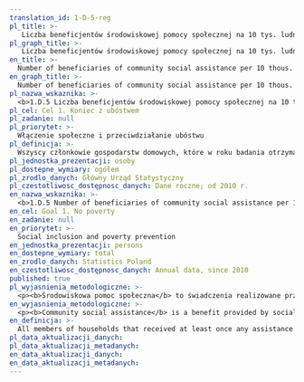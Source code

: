 ```yaml
---
translation_id: 1-D-5-reg
pl_title: >-
   Liczba beneficjentów środowiskowej pomocy społecznej na 10 tys. ludności
pl_graph_title: >-
   Liczba beneficjentów środowiskowej pomocy społecznej na 10 tys. ludności
en_title: >-
  Number of beneficiaries of community social assistance per 10 thous. population
en_graph_title: >-
  Number of beneficiaries of community social assistance per 10 thous. population
pl_nazwa_wskaznika: >-
  <b>1.D.5 Liczba beneficjentów środowiskowej pomocy społecznej na 10 tys. ludności</b>
pl_cel: Cel 1. Koniec z ubóstwem
pl_zadanie: null
pl_priorytet: >-
  Włączenie społeczne i przeciwdziałanie ubóstwu
pl_definicja: >-
  Wszyscy członkowie gospodarstw domowych, które w roku badania otrzymały przynajmniej raz jakąkolwiek pomoc świadczoną przez ośrodki pomocy społecznej w przeliczeniu na 10 tys. ludności. W populacji beneficjentów ujmuje się także osoby bezdomne korzystające z pomocy gminy.
pl_jednostka_prezentacji: osoby
pl_dostepne_wymiary: ogółem
pl_zrodlo_danych: Główny Urząd Statystyczny
pl_czestotliwosc_dostępnosc_danych: Dane roczne; od 2010 r.
en_nazwa_wskaznika: >-
  <b>1.D.5 Number of beneficiaries of community social assistance per 10 thous. population</b>
en_cel: Goal 1. No poverty
en_zadanie: null
en_priorytet: >-
  Social inclusion and poverty prevention
en_jednostka_prezentacji: persons
en_dostepne_wymiary: total
en_zrodlo_danych: Statistics Poland
en_czestotliwosc_dostępnosc_danych: Annual data, since 2010
published: true
pl_wyjasnienia_metodologiczne: >-
  <p><b>Środowiskowa pomoc społeczna</b> to świadczenia realizowane przez ośrodki pomocy społecznej w miejscu zamieszkania świadczeniobiorcy. Jest zasadniczą (obok form stacjonarnych) częścią systemu pomocy społecznej jako instytucji polityki społecznej państwa.</p><p>Zbiorowość beneficjentów obejmuje zarówno świadczeniobiorców (czyli osoby, na które wystawiono imienną decyzję przyznającą świadczenie), jak i wszystkie osoby pozostające we wspólnym ze świadczeniobiorcą gospodarstwie domowym. Uzasadnieniem takiego ujęcia jest fakt, że przy rozpatrywaniu wniosków o pomoc społeczną analizowana jest sytuacja materialna wszystkich członków gospodarstwa domowego osoby składającej wniosek i wyliczany jest dochód na osobę w jej gospodarstwie domowym. Ponadto przyjmuje się założenie, że każda forma pomocy wywiera pośrednio, choćby niewielki wpływ na sytuację bytową wszystkich osób pozostających we wspólnym gospodarstwie domowym.</p>
en_wyjasnienia_metodologiczne: >-
  <p><b>Community social assistance</b> is a benefit provided by social welfare centres at the beneficiary's place of residence. It is a fundamental part (along with stationary forms) of the social assistance system as an institution of the state's social policy. </p><p>The group of beneficiaries includes both beneficiaries (i.e. persons for whom a personal decision granting a benefit has been issued) and all persons remaining in a common household with the beneficiary. The justification for this approach is the fact that when considering applications for social assistance, the financial situation of all members of the household of the person submitting the application is analysed and the income per person in their household is calculated. In addition, it is assumed that each form of assistance has an indirect, even if small, impact on the living situation of all persons remaining in a common household.</p>
en_definicja: >-
  All members of households that received at least once any assistance provided by social welfare centres in the survey year per 10 thousand people. The population of beneficiaries also includes homeless people receiving assistance from the municipality.
pl_data_aktualizacji_danych:
pl_data_aktualizacji_metadanych:
en_data_aktualizacji_danych:
en_data_aktualizacji_metadanych:
---
```

